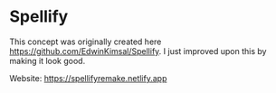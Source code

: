 # Spellify

This concept was originally created here https://github.com/EdwinKimsal/Spellify.
I just improved upon this by making it look good.

Website: https://spellifyremake.netlify.app
